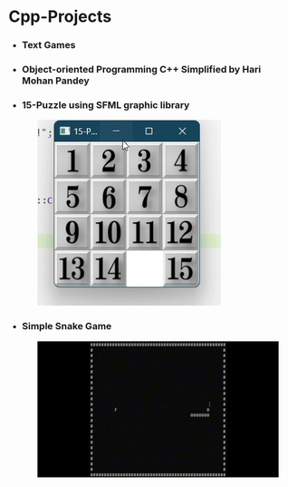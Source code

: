 # Cpp-Projects

- ### Text Games
- ### Object-oriented Programming C++ Simplified by Hari Mohan Pandey
- ### 15-Puzzle using SFML graphic library
&nbsp;&nbsp;&nbsp;&nbsp;&nbsp;&nbsp;&nbsp;&nbsp;&nbsp;&nbsp;&nbsp;&nbsp; ![Alt Text](https://github.com/haris-mujeeb/Cpp-Basic/blob/main/15_Puzzle/15-Puzzle.gif?raw=true)
- ### Simple Snake Game
&nbsp;&nbsp;&nbsp;&nbsp;&nbsp;&nbsp;&nbsp;&nbsp;&nbsp;&nbsp;&nbsp;&nbsp; ![Alt Text](https://github.com/haris-mujeeb/Cpp-Basic/blob/main/Snake_Simple/resources/Simple_Snake.gif?raw=true)
